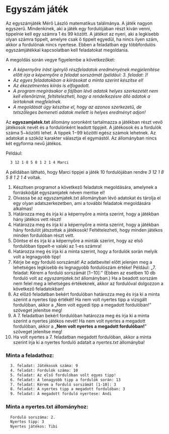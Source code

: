 # Egyszám játék

Az egyszámjáték Mérő László matematikus találmánya. A játék nagyon egyszerű. Mindenkinek, aki a játék egy fordulójában részt kíván venni, tippelnie kell egy számra 1 és 99 között. A játékot az nyeri, aki a legkisebb olyan számra tippelt, amelyre csak ő tippelt egyedül, ha nincs ilyen szám, akkor a fordulónak nincs nyertese. Ebben a feladatban egy többfordulós egyszámjátékkal kapcsolatban kell feladatokat
megoldania.

A megoldás során vegye figyelembe a következőket:

- *A képernyőre írást igénylő részfeladatok eredményének megjelenítése előtt írja a képernyőre a feladat sorszámát (például: 3. feladat: )!*
- *Az egyes feladatokban a kiírásokat a minta szerint készítse el!*
- *Az ékezetmentes kiírás is elfogadott.*
- *A program megírásakor a fájlban lévő adatok helyes szerkezetét nem kell ellenőriznie, feltételezheti, hogy a rendelkezésre álló adatok a leírtaknak megfelelnek.*
- *A megoldását úgy készítse el, hogy az azonos szerkezetű, de tetszőleges bemeneti adatok mellett is helyes eredményt adjon!*



Az **egyszamjatek.txt** állomány soronként tartalmazza a játékban részt vevő játékosok nevét és a fordulónként leadott tippjeit. A játékosok és a fordulók száma 5−közötti lehet. A tippek 1−99 közötti egész számok lehetnek. Az adatokat a szóköz karakter választja el egymástól. Az állományban nincs két egyforma nevű játékos.

Például: 

```txt
  3 12 1 8 5 8 1 2 1 4 Marci
```

A példában látható, hogy Marci tippjei a játék 10 fordulójában rendre *3 12 1 8 5 8 1 2 1 4* voltak.



1. Készítsen programot a következő feladatok megoldására, amelynek a forráskódját
   egyszamjatek néven mentse el!
2. Olvassa be az egyszamjatek.txt állományban lévő adatokat és tárolja el egy olyan
   adatszerkezetben, ami a további feladatok megoldására alkalmas!
3. Határozza meg és írja ki a képernyőre a minta szerint, hogy a játékban hány játékos vett
   részt!
4. Határozza meg és írja ki a képernyőre a minta szerint, hogy a játékban hány fordulót
   játszottak a játékosok! Feltételezheti, hogy minden játékos minden fordulóban részt vett.
5. Döntse el és írja ki a képernyőre a minták szerint, hogy az első fordulóban tippelt-e valaki
   az 1-es számra!
6. Határozza meg és írja ki a minta szerint, hogy a fordulók során melyik volt a legnagyobb
   tipp!
7. Kérje be egy forduló sorszámát! Az adatbevitel előtt jelenjen meg a lehetséges legkisebb és legnagyobb fordulószám értéke! Például: „7. feladat: Kérem a forduló sorszámát [1−10]:” (Ebben az esetben 10 db forduló volt az *egyszamjatek.txt* állományban.) Ha a beadott sorszám nem felel meg a lehetséges értékeknek, akkor az fordulóval dolgozzon a következő feladatokban! 
8. Az előző feladatban bekért fordulóban határozza meg és írja ki a minta szerint a nyertes tipp értékét! Ha nem volt nyertes tipp a vizsgált fordulóban, akkor a „Nem volt egyedi tipp a megadott fordulóban!” szöveget jelenítse meg!
9. A 7. feladatban bekért fordulóban határozza meg és írja ki a minta szerint a nyertes játékos nevét! Ha nem volt nyertes a megadott fordulóban, akkor a „**Nem volt nyertes a megadott fordulóban!**” szöveget jelenítse meg!
10. Ha volt nyertes a 7. feladatban megadott fordulóban, akkor a minta szerint írja ki a nyertes
    forduló adatait a *nyertes.txt* állományba!



### Minta a feladathoz:

```txt
  3. feladat: Játékosok száma: 9
  4. feladat: Fordulók száma: 10
  5. feladat: Az első fordulóban volt egyes tipp!
  6. feladat: A lenagyobb tipp a fordulók során: 13
  7. feladat: Kérem a forduló sorszámát [1-10]: 3
  8. feladat: A nyertes tipp a megadott fordulóban: 3
  9. feladat: A megadott forduló nyertese: Andi
```



### Minta a nyertes.txt állományhoz:

```txt
  Forduló sorszáma: 2.
  Nyertes tipp: 3
  Nyertes játékos: Tibi
```

